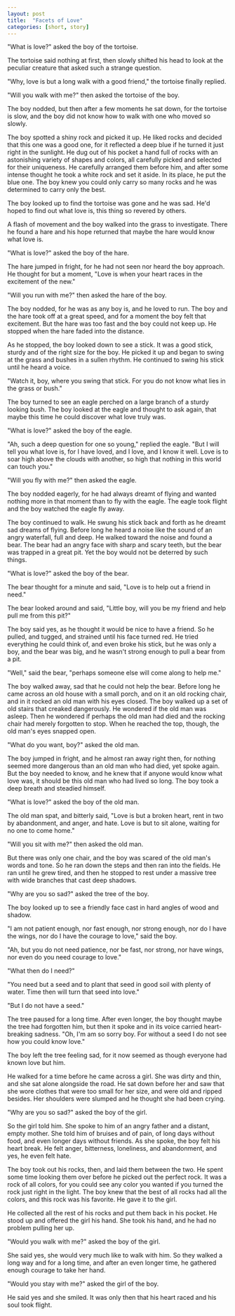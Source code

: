 ```yaml
---
layout: post
title:  "Facets of Love"
categories: [short, story]
---
```


"What is love?" asked the boy of the tortoise.

The tortoise said nothing at first, then slowly shifted his head to look at the peculiar creature that asked such a strange question.

"Why, love is but a long walk with a good friend," the tortoise finally replied.  

"Will you walk with me?" then asked the tortoise of the boy.

The boy nodded, but then after a few moments he sat down, for the tortoise is slow, and the boy did not know how to walk with one who moved so slowly.

The boy spotted a shiny rock and picked it up. He liked rocks and decided that this one was a good one, for it reflected a deep blue if he turned it just right in the sunlight. He dug out of his pocket a hand full of rocks with an astonishing variety of shapes and colors, all carefully picked and selected for their uniqueness. He carefully arranged them before him, and after some intense thought he took a white rock and set it aside. In its place, he put the blue one.  The boy knew you could only carry so many rocks and he was determined to carry only the best.

The boy looked up to find the tortoise was gone and he was sad. He'd hoped to find out what love is, this thing so revered by others.

<!--more-->

A flash of movement and the boy walked into the grass to investigate. There he found a hare and his hope returned that maybe the hare would know what love is.

"What is love?" asked the boy of the hare.

The hare jumped in fright, for he had not seen nor heard the boy approach. He thought for but a moment, "Love is when your heart races in the excitement of the new."

"Will you run with me?" then asked the hare of the boy.

The boy nodded, for he was as any boy is, and he loved to run. The boy and the hare took off at a great speed, and for a moment the boy felt that excitement. But the hare was too fast and the boy could not keep up.  He stopped when the hare faded into the distance.

As he stopped, the boy looked down to see a stick. It was a good stick, sturdy and of the right size for the boy. He picked it up and began to swing at the grass and bushes in a sullen rhythm.  He continued to swing his stick until he heard a voice.

"Watch it, boy, where you swing that stick. For you do not know what lies in the grass or bush."

The boy turned to see an eagle perched on a large branch of a sturdy looking bush. The boy looked at the eagle and thought to ask again, that maybe this time he could discover what love truly was.

"What is love?" asked the boy of the eagle.

"Ah, such a deep question for one so young," replied the eagle. "But I will tell you what love is, for I have loved, and I love, and I know it well. Love is to soar high above the clouds with another, so high that nothing in this world can touch you."

"Will you fly with me?" then asked the eagle.

The boy nodded eagerly, for he had always dreamt of flying and wanted nothing more in that moment than to fly with the eagle.  The eagle took flight and the boy watched the eagle fly away.

The boy continued to walk.  He swung his stick back and forth as he dreamt sad dreams of flying.  Before long he heard a noise like the sound of an angry waterfall, full and deep. He walked toward the noise and found a bear. The bear had an angry face with sharp and scary teeth, but the bear was trapped in a great pit. Yet the boy would not be deterred by such things.

"What is love?" asked the boy of the bear.

The bear thought for a minute and said, "Love is to help out a friend in need."  

The bear looked around and said, "Little boy, will you be my friend and help pull me from this pit?"  

The boy said yes, as he thought it would be nice to have a friend. So he pulled, and tugged, and strained until his face turned red. He tried everything he could think of, and even broke his stick, but he was only a boy, and the bear was big, and he wasn't strong enough to pull a bear from a pit.

"Well," said the bear, "perhaps someone else will come along to help me."

The boy walked away, sad that he could not help the bear. Before long he came across an old house with a small porch, and on it an old rocking chair, and in it rocked an old man with his eyes closed.  The boy walked up a set of old stairs that creaked dangerously.  He wondered if the old man was asleep.  Then he wondered if perhaps the old man had died and the rocking chair had merely forgotten to stop. When he reached the top, though, the old man's eyes snapped open.

"What do you want, boy?" asked the old man.

The boy jumped in fright, and he almost ran away right then, for nothing seemed more dangerous than an old man who had died, yet spoke again. But the boy needed to know, and he knew that if anyone would know what love was, it should be this old man who had lived so long. The boy took a deep breath and steadied himself.

"What is love?" asked the boy of the old man.

The old man spat, and bitterly said, "Love is but a broken heart, rent in two by abandonment, and anger, and hate.  Love is but to sit alone, waiting for no one to come home."  

"Will you sit with me?" then asked the old man.

But there was only one chair, and the boy was scared of the old man's words and tone.  So he ran down the steps and then ran into the fields. He ran until he grew tired, and then he stopped to rest under a massive tree with wide branches that cast deep shadows.

"Why are you so sad?" asked the tree of the boy.

The boy looked up to see a friendly face cast in hard angles of wood and shadow.

"I am not patient enough, nor fast enough, nor strong enough, nor do I have the wings, nor do I have the courage to love," said the boy.

"Ah, but you do not need patience, nor be fast, nor strong, nor have wings, nor even do you need courage to love."

"What then do I need?"

"You need but a seed and to plant that seed in good soil with plenty of water. Time then will turn that seed into love."

"But I do not have a seed."

The tree paused for a long time.  After even longer, the boy thought maybe the tree had forgotten him, but then it spoke and in its voice carried heart-breaking sadness. "Oh, I'm am so sorry boy.  For without a seed I do not see how you could know love."

The boy left the tree feeling sad, for it now seemed as though everyone had known love but him.

He walked for a time before he came across a girl. She was dirty and thin, and she sat alone alongside the road.  He sat down before her and saw that she wore clothes that were too small for her size, and were old and ripped besides. Her shoulders were slumped and he thought she had been crying.

"Why are you so sad?" asked the boy of the girl.

So the girl told him. She spoke to him of an angry father and a distant, empty mother. She told him of bruises and of pain, of long days without food, and even longer days without friends. As she spoke, the boy felt his heart break. He felt anger, bitterness, loneliness, and abandonment, and yes, he even felt hate.

The boy took out his rocks, then, and laid them between the two. He spent some time looking them over before he picked out the perfect rock. It was a rock of all colors, for you could see any color you wanted if you turned the rock just right in the light. The boy knew that the best of all rocks had all the colors, and this rock was his favorite. He gave it to the girl.

He collected all the rest of his rocks and put them back in his pocket. He stood up and offered the girl his hand.  She took his hand, and he had no problem pulling her up. 

"Would you walk with me?" asked the boy of the girl.

She said yes, she would very much like to walk with him. So they walked a long way and for a long time, and after an even longer time, he gathered enough courage to take her hand. 

"Would you stay with me?" asked the girl of the boy.

He said yes and she smiled. It was only then that his heart raced and his soul took flight.